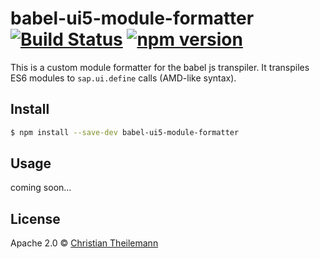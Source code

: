 # babel-ui5-module-formatter [![Build Status](https://travis-ci.org/geekflyer/babel-ui5-module-formatter.svg?branch=master)](https://travis-ci.org/geekflyer/gulp-ui5-preload) [![npm version](https://badge.fury.io/js/babel-ui5-module-formatter.svg)](http://badge.fury.io/js/babel-ui5-module-formatter)

This is a custom module formatter for the babel js transpiler. It transpiles ES6 modules to `sap.ui.define` calls (AMD-like syntax).

## Install

```sh
$ npm install --save-dev babel-ui5-module-formatter
```

## Usage

coming soon...

## License

Apache 2.0 © [Christian Theilemann](https://github.com/geekflyer)